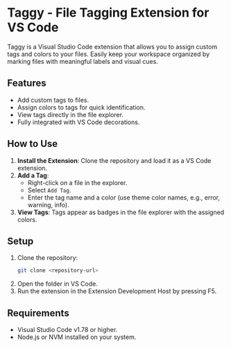 # Taggy - File Tagging Extension for VS Code

Taggy is a Visual Studio Code extension that allows you to assign custom tags and colors to your files. Easily keep your workspace organized by marking files with meaningful labels and visual cues.

## Features

- Add custom tags to files.
- Assign colors to tags for quick identification.
- View tags directly in the file explorer.
- Fully integrated with VS Code decorations.

## How to Use

1. **Install the Extension**: Clone the repository and load it as a VS Code extension.
2. **Add a Tag**: 
   - Right-click on a file in the explorer.
   - Select `Add Tag`.
   - Enter the tag name and a color (use theme color names, e.g., error, warning, info).
3. **View Tags**: Tags appear as badges in the file explorer with the assigned colors.

## Setup

1. Clone the repository:
   ```bash
   git clone <repository-url>
2. Open the folder in VS Code.
3. Run the extension in the Extension Development Host by pressing F5.

## Requirements

- Visual Studio Code v1.78 or higher.
- Node.js or NVM installed on your system.